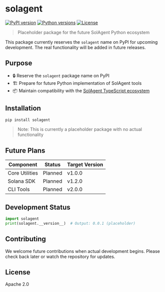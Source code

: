 # solagent

[![PyPI version](https://img.shields.io/pypi/v/solagent.svg)](https://pypi.org/project/solagent/)
[![Python versions](https://img.shields.io/pypi/pyversions/solagent.svg)](https://pypi.org/project/solagent/)
[![License](https://img.shields.io/pypi/l/solagent.svg)](https://opensource.org/licenses/Apache-2.0)

> Placeholder package for the future SolAgent Python ecosystem

This package currently reserves the `solagent` name on PyPI for upcoming development. The real functionality will be added in future releases.

## Purpose

- 🔒 Reserve the `solagent` package name on PyPI
- 🏗️ Prepare for future Python implementation of SolAgent tools
- 📦 Maintain compatibility with the [SolAgent TypeScript ecosystem](https://github.com/solagent/solagent.rs)

## Installation

```bash
pip install solagent
```

> Note: This is currently a placeholder package with no actual functionality

## Future Plans

| Component       | Status      | Target Version |
|----------------|------------|----------------|
| Core Utilities | Planned    | v1.0.0         |
| Solana SDK     | Planned    | v1.2.0         |
| CLI Tools      | Planned    | v2.0.0         |

## Development Status

```python
import solagent
print(solagent.__version__)  # Output: 0.0.1 (placeholder)
```

## Contributing

We welcome future contributions when actual development begins. Please check back later or watch the repository for updates.

## License

Apache 2.0